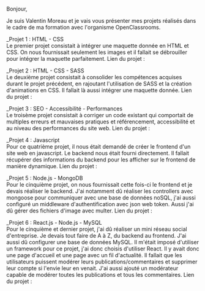Bonjour,

Je suis Valentin Moreau et je vais vous présenter mes projets réalisés dans le cadre de ma formation avec l'organisme OpenClassrooms.

_Projet 1 : HTML - CSS  
Le premier projet consistait à intégrer une maquette donnée en HTML et CSS. On nous fournissait seulement les images et il fallait se débrouiller pour intégrer la maquette parfaitement.
Lien du projet : 

_Projet 2 : HTML - CSS - SASS  
Le deuxième projet consistait à consolider les compétences acquises durant le projet précédent, en rajoutant l'utilisation de SASS et la création d'animations en CSS. Il fallait là aussi intégrer une maquette donnée.
Lien du projet : 

_Projet 3 : SEO - Accessibilité - Performances  
Le troisème projet consistait à corriger un code existant qui comportait de multiples erreurs et mauvaises pratiques et référencement, accessibilité et au niveau des performances du site web.
Lien du projet :

_Projet 4 : Javascript  
Pour ce quatrième projet, il nous était demandé de créer le frontend d'un site web en javascript. Le backend nous était fourni directement. Il fallait récupérer des informations du backend pour les afficher sur le frontend de manière dynamique.
Lien du projet :

_Projet 5 : Node.js - MongoDB  
Pour le cinquième projet, on nous fournissait cette fois-ci le frontend et je devais réaliser le backend. J'ai notamment dû réaliser les controllers avec mongoose pour communiquer avec une base de données noSQL, j'ai aussi configuré un middleware d'authentification avec json web token. Aussi j'ai dû gérer des fichiers d'image avec multer.
Lien du projet : 

_Projet 6 : React.js - Node.js - MySQL  
Pour le cinquième et dernier projet, j'ai dû réaliser un mini réseau social d'entreprise. Je devais tout faire de A à Z, du backend au frontend. J'ai aussi dû configurer une base de données MySQL. Il m'était imposé d'utiliser un framework pour ce projet, j'ai donc choisis d'utiliser React. Il y avait donc une page d'accueil et une page avec un fil d'actualité. Il fallait que les utilisateurs puissent modérer leurs publications/commentaires et supprimer leur compte si l'envie leur en venait. J'ai aussi ajouté un modérateur capable de modérer toutes les publications et tous les commentaires.
Lien du projet : 
